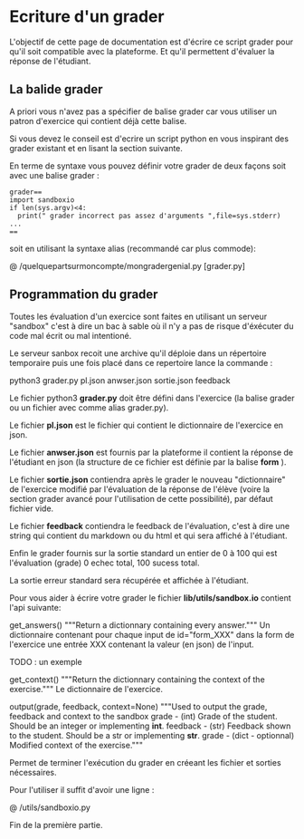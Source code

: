 

# Ecriture d'un grader 


L'objectif de cette page de documentation est d'écrire ce script grader pour qu'il soit compatible avec la plateforme.
Et qu'il permettent d'évaluer la réponse de l'étudiant.

## La balide grader

A priori vous n'avez pas a spécifier de balise grader car vous utiliser un patron d'exercice qui contient déjà cette balise.

Si vous devez le conseil est d'ecrire un script python en vous inspirant des grader existant et en lisant la section suivante.

En terme de syntaxe vous pouvez définir votre grader de deux façons soit avec  une balise grader :

    grader==
    import sandboxio 
    if len(sys.argv)<4:
      print(" grader incorrect pas assez d'arguments ",file=sys.stderr)
    ...
    ==
soit en  utilisant la syntaxe alias (recommandé car plus commode):

  @ /quelquepartsurmoncompte/mongradergenial.py [grader.py]


##  Programmation du grader 
Toutes les évaluation d'un exercice sont faites en utilisant un serveur "sandbox" c'est à dire un bac à sable
où il n'y a pas de risque d'éxécuter du code mal écrit ou mal intentioné.

Le serveur sanbox recoit une archive qu'il déploie dans un répertoire temporaire puis une fois placé dans ce repertoire
lance la commande : 

  python3 grader.py pl.json anwser.json sortie.json feedback 

Le fichier python3 **grader.py** doit être défini dans l'exercice (la balise grader ou un fichier avec comme alias grader.py).

Le fichier **pl.json** est le fichier qui contient le dictionnaire de l'exercice en json.

Le fichier **anwser.json** est fournis par la plateforme il contient la réponse de l'étudiant en json (la structure de ce fichier est définie par la balise **form** ).

Le fichier **sortie.json** contiendra après le grader le nouveau "dictionnaire" de l'exercice modifié par l'évaluation de la réponse de l'élève (voire la section grader avancé pour l'utilisation de cette possibilité), par défaut fichier vide.

Le fichier **feedback** contiendra le feedback de l'évaluation, c'est à dire une string qui contient du markdown ou du html et qui sera affiché à l'étudiant.

Enfin le grader fournis sur la sortie standard un entier de 0 à 100 qui est l'évaluation (grade) 0 echec total, 100 sucess total.

La sortie erreur standard sera récupérée et affichée à l'étudiant.

Pour vous aider à écrire votre grader le fichier **lib/utils/sandbox.io** contient l'api suivante:

  get_answers()
  """Return a dictionnary containing every answer."""
  Un dictionnaire contenant pour chaque input de id="form_XXX" dans la form de l'exercice 
  une entrée XXX contenant la valeur (en json) de l'input.
  
  TODO : un exemple 

  get_context()
  """Return the dictionnary containing the context of the exercise."""
  Le dictionnaire de l'exercice. 
  
  output(grade, feedback, context=None)
  """Used to output the grade, feedback and context to the sandbox 
        grade - (int) Grade of the student. Should be an integer or implementing __int__.
        feedback - (str) Feedback shown to the student. Should be a str or implementing __str__.
        grade - (dict - optionnal) Modified context of the exercise."""

  Permet de terminer l'exécution du grader en créeant les fichier et sorties nécessaires.

Pour l'utiliser il suffit d'avoir une ligne :

  @ /utils/sandboxio.py


Fin de la première partie.

